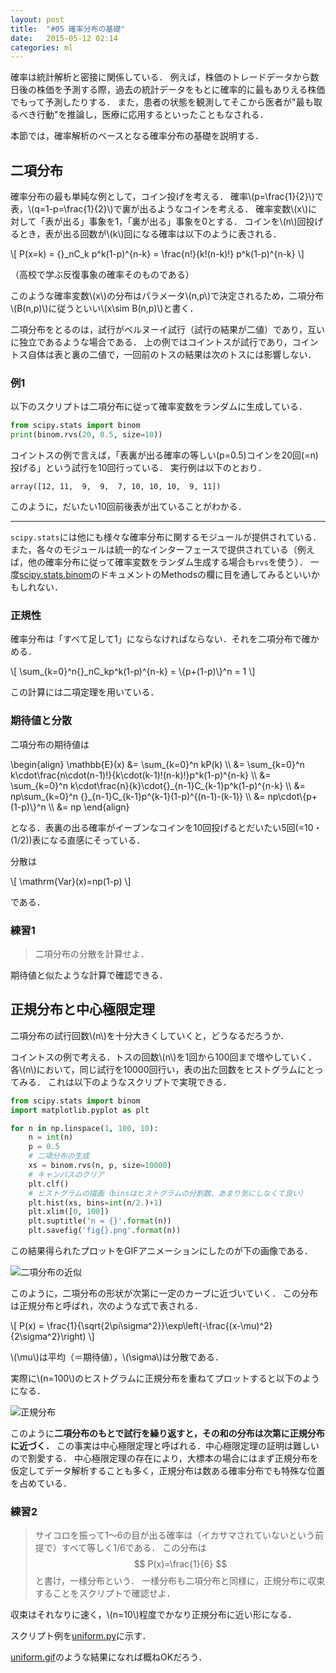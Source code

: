 ```yaml
---
layout: post
title:  "#05 確率分布の基礎"
date:   2015-05-12 02:14
categories: ml
---
```


確率は統計解析と密接に関係している．
例えば，株価のトレードデータから数日後の株価を予測する際，過去の統計データをもとに確率的に最もありえる株価でもって予測したりする．
また，患者の状態を観測してそこから医者が"最も取るべき行動"を推論し，医療に応用するといったこともなされる．

本節では，確率解析のベースとなる確率分布の基礎を説明する．

## 二項分布

確率分布の最も単純な例として，コイン投げを考える．
確率\\(p=\frac{1}{2}\\)で表，\\(q=1-p=\frac{1}{2}\\)で裏が出るようなコインを考える．
確率変数\\(x\\)に対して「表が出る」事象を1，「裏が出る」事象を0とする．
コインを\\(n\\)回投げるとき，表が出る回数が\\(k\\)回になる確率は以下のように表される．

<div>
\[
	P(x=k) = {}_nC_k p^k(1-p)^{n-k} = \frac{n!}{k!(n-k)!} p^k(1-p)^{n-k}
\]
</div>

（高校で学ぶ反復事象の確率そのものである）

このような確率変数\\(x\\)の分布はパラメータ\\(n,p\\)で決定されるため，二項分布\\(B(n,p)\\)に従うといい\\(x\sim B(n,p)\\)と書く．

二項分布をとるのは，試行がベルヌーイ試行（試行の結果が二値）であり，互いに独立であるような場合である．
上の例ではコイントスが試行であり，コイントス自体は表と裏の二値で，一回前のトスの結果は次のトスには影響しない．

### 例1

以下のスクリプトは二項分布に従って確率変数をランダムに生成している．

```python
from scipy.stats import binom
print(binom.rvs(20, 0.5, size=10))
```

コイントスの例で言えば，「表裏が出る確率の等しい(p=0.5)コインを20回(=n)投げる」という試行を10回行っている．
実行例は以下のとおり．

```
array([12, 11,  9,  9,  7, 10, 10, 10,  9, 11])
```

このように，だいたい10回前後表が出ていることがわかる．

<hr />

``scipy.stats``には他にも様々な確率分布に関するモジュールが提供されている．
また，各々のモジュールは統一的なインターフェースで提供されている（例えば，他の確率分布に従って確率変数をランダム生成する場合も``rvs``を使う）．
一度[scipy.stats.binom](http://docs.scipy.org/doc/scipy-0.15.1/reference/generated/scipy.stats.binom.html)のドキュメントのMethodsの欄に目を通してみるといいかもしれない．

### 正規性

確率分布は「すべて足して1」にならなければならない．それを二項分布で確かめる．

<div>
\[
	\sum_{k=0}^n{}_nC_kp^k(1-p)^{n-k} = \{p+(1-p)\}^n = 1
\]
</div>

この計算には二項定理を用いている．

### 期待値と分散

二項分布の期待値は

<div>
\begin{align}
	\mathbb{E}(x)
		&= \sum_{k=0}^n kP(k) \\
		&= \sum_{k=0}^n k\cdot\frac{n\cdot(n-1)!}{k\cdot(k-1)!(n-k)!}p^k(1-p)^{n-k} \\
		&= \sum_{k=0}^n k\cdot\frac{n}{k}\cdot{}_{n-1}C_{k-1}p^k(1-p)^{n-k} \\
		&= np\sum_{k=0}^n {}_{n-1}C_{k-1}p^{k-1}(1-p)^{(n-1)-(k-1)} \\
		&= np\cdot\{p+(1-p)\}^n \\
		&= np
\end{align}
</div>

となる．表裏の出る確率がイーブンなコインを10回投げるとだいたい5回(=10・(1/2))表になる直感にそっている．

分散は

<div>
\[
	\mathrm{Var}(x)=np(1-p)
\]
</div>

である．

### 練習1

> 二項分布の分散を計算せよ．

期待値と似たような計算で確認できる．

## 正規分布と中心極限定理

二項分布の試行回数\\(n\\)を十分大きくしていくと，どうなるだろうか．

コイントスの例で考える．トスの回数\\(n\\)を1回から100回まで増やしていく．
各\\(n\\)において，同じ試行を10000回行い，表の出た回数をヒストグラムにとってみる．
これは以下のようなスクリプトで実現できる．

```python
from scipy.stats import binom
import matplotlib.pyplot as plt

for n in np.linspace(1, 100, 10):
    n = int(n)
    p = 0.5
	# 二項分布の生成
    xs = binom.rvs(n, p, size=10000)
	# キャンバスのクリア
    plt.clf()
	# ヒストグラムの描画（binsはヒストグラムの分割数、あまり気にしなくて良い）
    plt.hist(xs, bins=int(n/2.)+1)
    plt.xlim([0, 100])
    plt.suptitle('n = {}'.format(n))
    plt.savefig('fig{}.png'.format(n))
```

この結果得られたプロットをGIFアニメーションにしたのが下の画像である．

<img src="{{ site.baseurl }}/images/05/binom.gif" alt="二項分布の近似" />

このように，二項分布の形状が次第に一定のカーブに近づいていく．
この分布は正規分布と呼ばれ，次のような式で表される．

<div>
\[
	P(x) = \frac{1}{\sqrt{2\pi\sigma^2}}\exp\left(-\frac{(x-\mu)^2}{2\sigma^2}\right)
\]
</div>

\\(\mu\\)は平均（＝期待値），\\(\sigma\\)は分散である．

実際に\\(n=100\\)のヒストグラムに正規分布を重ねてプロットすると以下のようになる．

<img src="{{ site.baseurl }}/images/05/normal.png" alt="正規分布" />

このように**二項分布のもとで試行を繰り返すと，その和の分布は次第に正規分布に近づく．**
この事実は中心極限定理と呼ばれる．中心極限定理の証明は難しいので割愛する．
中心極限定理の存在により，大標本の場合にはまず正規分布を仮定してデータ解析することも多く，正規分布は数ある確率分布でも特殊な位置を占めている．

### 練習2

> サイコロを振って1〜6の目が出る確率は（イカサマされていないという前提で）すべて等しく1/6である．
> この分布は
> $$ P(x)=\frac{1}{6} $$
> と書け，一様分布という．
> 一様分布も二項分布と同様に，正規分布に収束することをスクリプトで確認せよ．

収束はそれなりに速く，\\(n=10\\)程度でかなり正規分布に近い形になる．

スクリプト例を[uniform.py](https://github.com/tsg-ut/ml2015/blob/master/05/uniform.py)に示す．

[uniform.gif](https://github.com/tsg-ut/ml2015/blob/master/05/uniform.gif)のような結果になれば概ねOKだろう．
